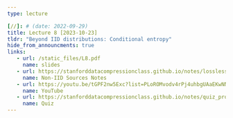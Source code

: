 ```yaml
---
type: lecture

[//]: # (date: 2022-09-29)
title: Lecture 8 [2023-10-23]
tldr: "Beyond IID distributions: Conditional entropy"
hide_from_announcments: true
links:
   - url: /static_files/L8.pdf 
     name: slides
   - url: https://stanforddatacompressionclass.github.io/notes/lossless_iid/non_iid_sources.html
     name: Non-IID Sources Notes
   - url: https://youtu.be/tGPF2nw5Exc?list=PLoROMvodv4rPj4uhbgUAaEKwNNak8xgkz
     name: YouTube
   - url: https://stanforddatacompressionclass.github.io/notes/quiz_problems_2023.html#quiz-8-beyond-iid-distributions-conditional-entropy
     name: Quiz
---
```





